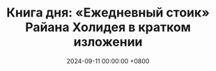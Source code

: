 ---
title: "Книга дня: «Ежедневный стоик» Райана Холидея в кратком изложении"
description: >-
 🛡️ «Ежедневный стоик» — практическое руководство по стоической философии от Райана Холидея, которое предлагает ежедневные уроки мудрости и вдохновения.Узнайте, как улучшить жизнь с философией стоиков! Ежедневный стоик Райана Холидея — вдохновляющий гид по мудрости Сенеки, Эпиктета и Марка Аврелия.
date: 2024-09-11 00:00:00 +0800
categories: [Мышление, Конспекты-книг]
tags:
  [
    стоицизм,
    саморазвитие,
    райан-холидей,
    философия,
    ежедневные-практики,
    мудрость,
    сенека,
    эпиктет,
    марк-аврелий,
    самодисциплина,
    устойчивость,
    вдохновение,
    личностный-рост,
    медитация,
    стоические-цитаты
  ]
image: 
alt: Ежедневный стоик Райан Холидей
fallback:
  - 
  - 
---